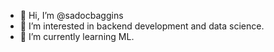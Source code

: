 - 👋 Hi, I’m @sadocbaggins
- 👀 I’m interested in backend development and data science.
- 🌱 I’m currently learning ML.
